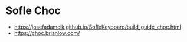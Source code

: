 # Sofle Choc

- https://josefadamcik.github.io/SofleKeyboard/build_guide_choc.html
- https://choc.brianlow.com/
